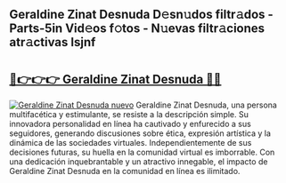 ## Geraldine Zinat Desnuda D𝚎sn𝚞dos filtr𝚊dos - Parts-5in Vid𝚎os f𝚘tos - N𝚞evas filtr𝚊ciones atr𝚊ctivas lsjnf

# <h2><a href="http://mbbzz26.tromn.icu/?c=Geraldine+Zinat+Desnuda">🔗👉👉👉 Geraldine Zinat Desnuda 🔗🔗</a></h2>

[![Geraldine Zinat Desnuda nuevo](https://i.imgur.com/pEAQMta.gif)](http://mbbzz26.tromn.icu/?c=Geraldine+Zinat+Desnuda)
Geraldine Zinat Desnuda, una persona multifacética y estimulante, se resiste a la descripción simple. Su innovadora personalidad en línea ha cautivado y enfurecido a sus seguidores, generando discusiones sobre ética, expresión artística y la dinámica de las sociedades virtuales. Independientemente de sus decisiones futuras, su huella en la comunidad virtual es imborrable. Con una dedicación inquebrantable y un atractivo innegable, el impacto de Geraldine Zinat Desnuda en la comunidad en línea es ilimitado.
